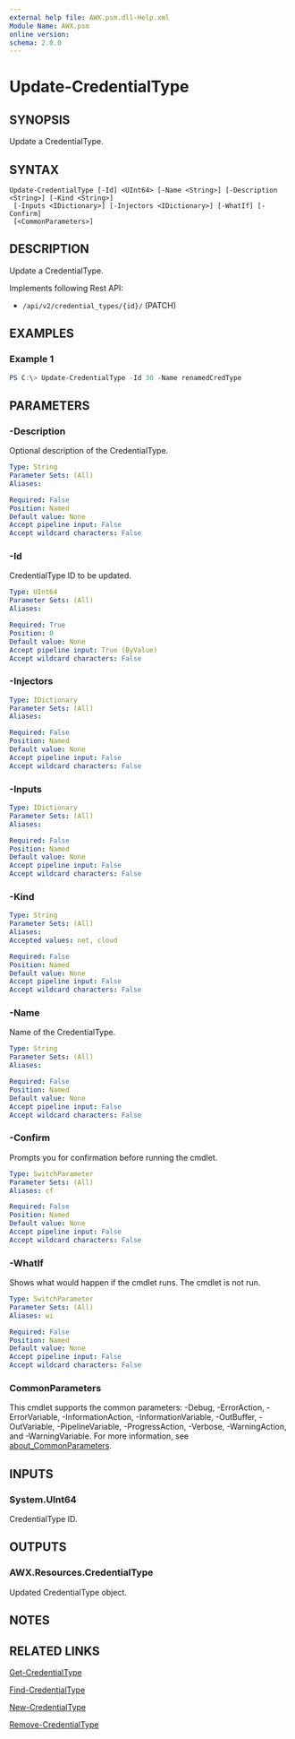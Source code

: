 ```yaml
---
external help file: AWX.psm.dll-Help.xml
Module Name: AWX.psm
online version:
schema: 2.0.0
---
```


# Update-CredentialType

## SYNOPSIS
Update a CredentialType.

## SYNTAX

```
Update-CredentialType [-Id] <UInt64> [-Name <String>] [-Description <String>] [-Kind <String>]
 [-Inputs <IDictionary>] [-Injectors <IDictionary>] [-WhatIf] [-Confirm]
 [<CommonParameters>]
```

## DESCRIPTION
Update a CredentialType. 

Implements following Rest API:  
- `/api/v2/credential_types/{id}/` (PATCH)

## EXAMPLES

### Example 1
```powershell
PS C:\> Update-CredentialType -Id 30 -Name renamedCredType
```

## PARAMETERS

### -Description
Optional description of the CredentialType.

```yaml
Type: String
Parameter Sets: (All)
Aliases:

Required: False
Position: Named
Default value: None
Accept pipeline input: False
Accept wildcard characters: False
```

### -Id
CredentialType ID to be updated.

```yaml
Type: UInt64
Parameter Sets: (All)
Aliases:

Required: True
Position: 0
Default value: None
Accept pipeline input: True (ByValue)
Accept wildcard characters: False
```

### -Injectors

```yaml
Type: IDictionary
Parameter Sets: (All)
Aliases:

Required: False
Position: Named
Default value: None
Accept pipeline input: False
Accept wildcard characters: False
```

### -Inputs

```yaml
Type: IDictionary
Parameter Sets: (All)
Aliases:

Required: False
Position: Named
Default value: None
Accept pipeline input: False
Accept wildcard characters: False
```

### -Kind

```yaml
Type: String
Parameter Sets: (All)
Aliases:
Accepted values: net, cloud

Required: False
Position: Named
Default value: None
Accept pipeline input: False
Accept wildcard characters: False
```

### -Name
Name of the CredentialType.

```yaml
Type: String
Parameter Sets: (All)
Aliases:

Required: False
Position: Named
Default value: None
Accept pipeline input: False
Accept wildcard characters: False
```

### -Confirm
Prompts you for confirmation before running the cmdlet.

```yaml
Type: SwitchParameter
Parameter Sets: (All)
Aliases: cf

Required: False
Position: Named
Default value: None
Accept pipeline input: False
Accept wildcard characters: False
```

### -WhatIf
Shows what would happen if the cmdlet runs.
The cmdlet is not run.

```yaml
Type: SwitchParameter
Parameter Sets: (All)
Aliases: wi

Required: False
Position: Named
Default value: None
Accept pipeline input: False
Accept wildcard characters: False
```

### CommonParameters
This cmdlet supports the common parameters: -Debug, -ErrorAction, -ErrorVariable, -InformationAction, -InformationVariable, -OutBuffer, -OutVariable, -PipelineVariable, -ProgressAction, -Verbose, -WarningAction, and -WarningVariable. For more information, see [about_CommonParameters](http://go.microsoft.com/fwlink/?LinkID=113216).

## INPUTS

### System.UInt64
CredentialType ID.

## OUTPUTS

### AWX.Resources.CredentialType
Updated CredentialType object.

## NOTES

## RELATED LINKS

[Get-CredentialType](Get-CredentialType.md)

[Find-CredentialType](Find-CredentialType.md)

[New-CredentialType](New-CredentialType.md)

[Remove-CredentialType](Remove-CredentialType.md)

